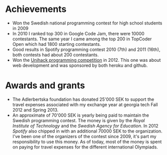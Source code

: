 # Achievements

 *  Won the Swedish national programming contest for high school students in 2009
 *  In 2010 I ranked top 300 in Google Code Jam, there were 10000 contestants.
    The same year I came among the top 200 in TopCoder Open which had 1800
    starting contestants.
 *  Good results in Spotify programming contest 2010 (7th) and 2011 (16th),
    both contests had about 200 contestants.
 *  Won the [Unihack programming competition][unihack] in 2012.  This one was
    about web development and was sponsored by both heroku and github.

# Awards and grants

 * The Adlerbertska foundation has donated 25'000 SEK to support the travel
   expenses associated with my exchange year at georgia tech Fall 2012 and
   Spring 2013.
 * An approximate of 70'000 SEK is yearly being paid to maintain the Swedish
   programming contest. The money is given by the *Royal Institute of
   Technology* and the *Swedish Agency for Education*. In 2012 *Spotify* also
   chipped in with an additional 70000 SEK to the organization. I've been one
   of the organizers of the contest since 2009, it's part my responsibility to use
   this money. As of today, most of the money is spent on paying for travel
   expenses for the different international Olympiads.

[unihack]: http://unihack.herokuapp.com/

